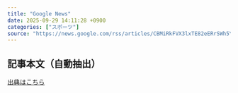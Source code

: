 ```yaml
---
title: "Google News"
date: 2025-09-29 14:11:28 +0900
categories: ["スポーツ"]
source: "https://news.google.com/rss/articles/CBMiRkFVX3lxTE82eERrSWh5YndrOENrd2ZQb2J0X0ROMkptQ3F1akFhOF9MU256bXJGVkxTMzFKWnc3XzVwakszc2R6MjFKOGc?oc=5"
---
```


## 記事本文（自動抽出）
<body class="y0K44d EA71Tc" id="readabilityBody"></body>

[出典はこちら](https://news.google.com/rss/articles/CBMiRkFVX3lxTE82eERrSWh5YndrOENrd2ZQb2J0X0ROMkptQ3F1akFhOF9MU256bXJGVkxTMzFKWnc3XzVwakszc2R6MjFKOGc?oc=5)
